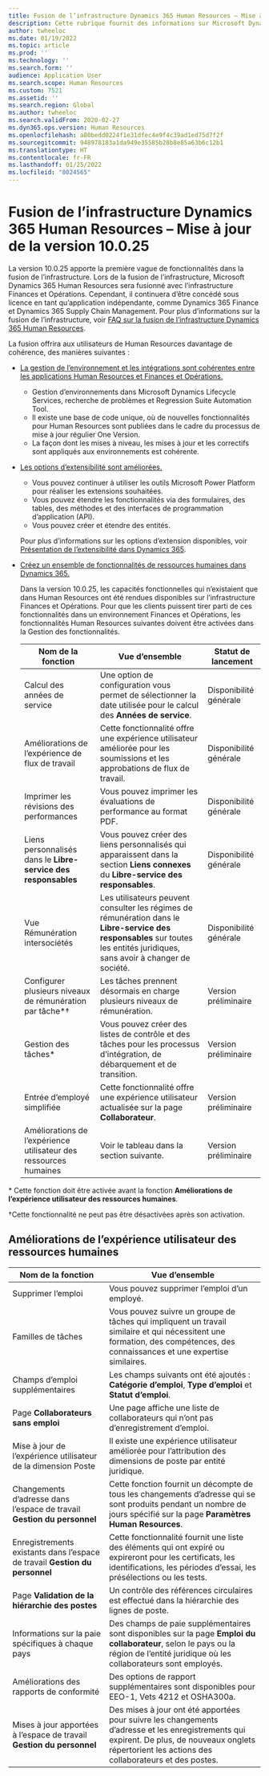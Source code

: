 ```yaml
---
title: Fusion de l’infrastructure Dynamics 365 Human Resources – Mise à jour de la version 10.0.25
description: Cette rubrique fournit des informations sur Microsoft Dynamics 365 Human Resources, version 10.0.25, qui apporte la première vague de fonctionnalités dans la fusion de l’infrastructure.
author: twheeloc
ms.date: 01/19/2022
ms.topic: article
ms.prod: ''
ms.technology: ''
ms.search.form: ''
audience: Application User
ms.search.scope: Human Resources
ms.custom: 7521
ms.assetid: ''
ms.search.region: Global
ms.author: twheeloc
ms.search.validFrom: 2020-02-27
ms.dyn365.ops.version: Human Resources
ms.openlocfilehash: a80bedd0224f1e31dfec4e9f4c39ad1ed75d7f2f
ms.sourcegitcommit: 948978183a1da949e35585b28b8e85a63b6c12b1
ms.translationtype: HT
ms.contentlocale: fr-FR
ms.lasthandoff: 01/25/2022
ms.locfileid: "8024565"
---
```

# <a name="dynamics-365-human-resources-infrastructure-merge---release-10025-update"></a>Fusion de l’infrastructure Dynamics 365 Human Resources – Mise à jour de la version 10.0.25

La version 10.0.25 apporte la première vague de fonctionnalités dans la fusion de l’infrastructure. Lors de la fusion de l’infrastructure, Microsoft Dynamics 365 Human Resources sera fusionné avec l’infrastructure Finances et Opérations. Cependant, il continuera d’être concédé sous licence en tant qu’application indépendante, comme Dynamics 365 Finance et Dynamics 365 Supply Chain Management. Pour plus d’informations sur la fusion de l’infrastructure, voir [FAQ sur la fusion de l’infrastructure Dynamics 365 Human Resources](../human-resources/hr-infrastructure-merge-faq.md).

La fusion offrira aux utilisateurs de Human Resources davantage de cohérence, des manières suivantes :

- [La gestion de l’environnement et les intégrations sont cohérentes entre les applications Human Resources et Finances et Opérations.](/dynamics365-release-plan/2021wave2/human-resources/dynamics365-human-resources/consistent-environment-management-integrations-between-human-resources-finance-operations-apps)

    - Gestion d’environnements dans Microsoft Dynamics Lifecycle Services, recherche de problèmes et Regression Suite Automation Tool.
    - Il existe une base de code unique, où de nouvelles fonctionnalités pour Human Resources sont publiées dans le cadre du processus de mise à jour régulier One Version.
    - La façon dont les mises à niveau, les mises à jour et les correctifs sont appliqués aux environnements est cohérente.

- [Les options d’extensibilité sont améliorées.](/dynamics365-release-plan/2021wave2/human-resources/dynamics365-human-resources/improve-extensibility-options.md)

    - Vous pouvez continuer à utiliser les outils Microsoft Power Platform pour réaliser les extensions souhaitées.
    - Vous pouvez étendre les fonctionnalités via des formulaires, des tables, des méthodes et des interfaces de programmation d’application (API).
    - Vous pouvez créer et étendre des entités.

    Pour plus d’informations sur les options d’extension disponibles, voir [Présentation de l’extensibilité dans Dynamics 365](../fin-ops-core/dev-itpro/extensibility/extensibility-home-page.md).

- [Créez un ensemble de fonctionnalités de ressources humaines dans Dynamics 365.](/dynamics365-release-plan/2021wave2/human-resources/create-one-set-human-resources-capabilities-within-dynamics-365.md)

    Dans la version 10.0.25, les capacités fonctionnelles qui n’existaient que dans Human Resources ont été rendues disponibles sur l’infrastructure Finances et Opérations. Pour que les clients puissent tirer parti de ces fonctionnalités dans un environnement Finances et Opérations, les fonctionnalités Human Resources suivantes doivent être activées dans la Gestion des fonctionnalités.

    | Nom de la fonction | Vue d’ensemble | Statut de lancement | 
    |--------------|----------|----------------| 
    | Calcul des années de service | Une option de configuration vous permet de sélectionner la date utilisée pour le calcul des **Années de service**. | Disponibilité générale | 
    | Améliorations de l’expérience de flux de travail | Cette fonctionnalité offre une expérience utilisateur améliorée pour les soumissions et les approbations de flux de travail. | Disponibilité générale | 
    | Imprimer les révisions des performances | Vous pouvez imprimer les évaluations de performance au format PDF. | Disponibilité générale | 
    | Liens personnalisés dans le **Libre-service des responsables** | Vous pouvez créer des liens personnalisés qui apparaissent dans la section **Liens connexes** du **Libre-service des responsables**. | Disponibilité générale | 
    | Vue Rémunération intersociétés | Les utilisateurs peuvent consulter les régimes de rémunération dans le **Libre-service des responsables** sur toutes les entités juridiques, sans avoir à changer de société. | Disponibilité générale | 
    | Configurer plusieurs niveaux de rémunération par tâche\*&dagger; | Les tâches prennent désormais en charge plusieurs niveaux de rémunération. | Version préliminaire | 
    | Gestion des tâches\* | Vous pouvez créer des listes de contrôle et des tâches pour les processus d’intégration, de débarquement et de transition. | Version préliminaire | 
    | Entrée d’employé simplifiée | Cette fonctionnalité offre une expérience utilisateur actualisée sur la page **Collaborateur**. | Version préliminaire | 
    | Améliorations de l’expérience utilisateur des ressources humaines | Voir le tableau dans la section suivante.  | Version préliminaire | 

\* Cette fonction doit être activée avant la fonction **Améliorations de l’expérience utilisateur des ressources humaines**.

&dagger;Cette fonctionnalité ne peut pas être désactivées après son activation.

## <a name="human-resource-user-experience-enhancements"></a>Améliorations de l’expérience utilisateur des ressources humaines

| Nom de la fonction | Vue d’ensemble | 
|--------------|----------| 
| Supprimer l’emploi | Vous pouvez supprimer l’emploi d’un employé. | 
| Familles de tâches | Vous pouvez suivre un groupe de tâches qui impliquent un travail similaire et qui nécessitent une formation, des compétences, des connaissances et une expertise similaires. | 
| Champs d’emploi supplémentaires | Les champs suivants ont été ajoutés : **Catégorie d’emploi**, **Type d’emploi** et **Statut d’emploi**. | 
| Page **Collaborateurs sans emploi** | Une page affiche une liste de collaborateurs qui n’ont pas d’enregistrement d’emploi. | 
| Mise à jour de l’expérience utilisateur de la dimension Poste | Il existe une expérience utilisateur améliorée pour l’attribution des dimensions de poste par entité juridique. | 
| Changements d’adresse dans l’espace de travail **Gestion du personnel** | Cette fonction fournit un décompte de tous les changements d’adresse qui se sont produits pendant un nombre de jours spécifié sur la page **Paramètres Human Resources**. | 
| Enregistrements existants dans l’espace de travail **Gestion du personnel** | Cette fonctionnalité fournit une liste des éléments qui ont expiré ou expireront pour les certificats, les identifications, les périodes d’essai, les présélections ou les tests. | 
| Page **Validation de la hiérarchie des postes** | Un contrôle des références circulaires est effectué dans la hiérarchie des lignes de poste. | 
| Informations sur la paie spécifiques à chaque pays | Des champs de paie supplémentaires sont disponibles sur la page **Emploi du collaborateur**, selon le pays ou la région de l’entité juridique où les collaborateurs sont employés. | 
| Améliorations des rapports de conformité | Des options de rapport supplémentaires sont disponibles pour EEO-1, Vets 4212 et OSHA300a. | 
| Mises à jour apportées à l’espace de travail **Gestion du personnel** | Des mises à jour ont été apportées pour suivre les changements d’adresse et les enregistrements qui expirent. De plus, de nouveaux onglets répertorient les actions des collaborateurs et des postes. | 
